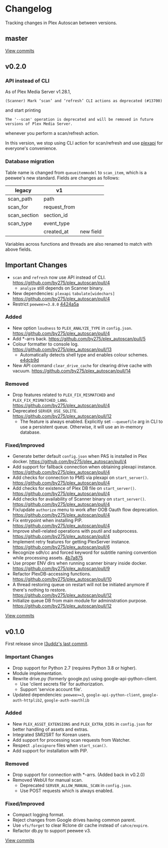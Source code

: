 # Changelog

Tracking changes in Plex Autoscan between versions.

## master

[View commits](https://github.com/by275/plex_autoscan/compare/v0.2.0...master)

## v0.2.0

### API instead of CLI

As of Plex Media Server v1.28.1,

```log
(Scanner) Mark ‘scan’ and ‘refresh’ CLI actions as deprecated (#13700)
```

and start printing

```log
The '--scan' operation is deprecated and will be removed in future versions of Plex Media Server.
```

whenever you perform a scan/refresh action.

In this version, we stop using CLI action for scan/refresh and use [plexapi](https://github.com/pkkid/python-plexapi) for everyone's convenience.

### Database migration

Table name is changed from `queueitemmodel` to `scan_item`, which is a peewee's new standard. Fields are changes as follows:

|legacy|v1||
|------|---|---|
|scan_path|path||
|scan_for|request_from||
|scan_section|section_id||
|scan_type|event_type||
||created_at|new field|

Variables across functions and threads are also renamed to match with above fields.

## Important Changes

* `scan` and `refresh` now use API instead of CLI. https://github.com/by275/plex_autoscan/pull/4
  * `analyze` still depends on Scanner binary.
* New dependencies: `plexapi` `tabulate[widechars]` https://github.com/by275/plex_autoscan/pull/4
* Restrict `peewee>=3.8.0` [4424a5a](https://github.com/by275/plex_autoscan/commit/4424a5aeb98b30c71ff2df49f762a921fe1905bd)

### Added

* New option `loudness` to `PLEX_ANALYZE_TYPE` in `config.json`. https://github.com/by275/plex_autoscan/pull/4
* Add *-arrs back. https://github.com/by275/plex_autoscan/pull/5
* Colour formatter to console log. https://github.com/by275/plex_autoscan/pull/13
  * Automatically detects shell type and enables colour schemes. [e4dcb9d](https://github.com/by275/plex_autoscan/commit/e4dcb9d7f0a5665a61716840c639e464a37b63b8)
* New API command `clear_drive_cache` for clearing drive cache with vacuum. https://github.com/by275/plex_autoscan/pull/14

### Removed

* Drop features related to `PLEX_FIX_MISMATCHED` and `PLEX_FIX_MISMATCHED_LANG`. https://github.com/by275/plex_autoscan/pull/4
* Deprecated `SERVER_USE_SQLITE`. https://github.com/by275/plex_autoscan/pull/12
  * The feature is always enabled. Explicitly set `--queuefile` arg in CLI to use a persistent queue. Otherwise, it will use an in-memory database.

### Fixed/Improved

* Generate better default `config.json` when PAS is installed in Plex docker. https://github.com/by275/plex_autoscan/pull/4
* Add support for fallback connection when obtaining plexapi instance. https://github.com/by275/plex_autoscan/pull/4
* Add checks for connection to PMS via plexapi on `start_server()`. https://github.com/by275/plex_autoscan/pull/4
* Add checks for existence of Plex DB file on `start_server()`. https://github.com/by275/plex_autoscan/pull/4
* Add checks for availability of Scanner binary on `start_server()`. https://github.com/by275/plex_autoscan/pull/4
* Fix/update `authorize` menu to work after OOB Oauth flow deprecation. https://github.com/by275/plex_autoscan/pull/4
* Fix entrypoint when installing PIP. https://github.com/by275/plex_autoscan/pull/4
* Improve shell-related operations with psutil and subprocess. https://github.com/by275/plex_autoscan/pull/4
* Implement retry features for getting PlexServer instance. https://github.com/by275/plex_autoscan/pull/6
* Recognize sdh/cc and forced keyword for subtitle naming convention while processing assets. [4b7a875](https://github.com/by275/plex_autoscan/commit/4b7a87505a63f0a3f5c12a832a668247f60e6028)
* Use proper ENV dirs when running scanner binary inside docker. https://github.com/by275/plex_autoscan/pull/9
* Refactor PlexDB-accessing functions. https://github.com/by275/plex_autoscan/pull/10
* A thread restoring queue on restart will not be initiated anymore if there's nothing to restore. https://github.com/by275/plex_autoscan/pull/12
* Initialize queue DB from main module for administration purpose. https://github.com/by275/plex_autoscan/pull/12

[View commits](https://github.com/by275/plex_autoscan/compare/v0.1.0...v0.2.0)

## v0.1.0

First release since [l3uddz's last commit](https://github.com/by275/plex_autoscan/tree/4e31fb19d81ca9d7ff0fc2f362f9accfff979bc4).

### Important Changes

* Drop support for Python 2.7 (requires Python 3.8 or higher).
* Module implementation.
* Rewrite drive.py (formerly google.py) using google-api-python-client.
  * Use 'client secrets file' for authorization.
  * Support 'service account file'.
* Updated dependencies: `peewee>=3`, `google-api-python-client`, `google-auth-httplib2`, `google-auth-oauthlib`

### Added

* New `PLEX_ASSET_EXTENSIONS` and `PLEX_EXTRA_DIRS` in `config.json` for better handling of assets and extras.
* Integrated SMI2SRT for Korean users.
* Add support for processing scan requests from Watcher.
* Respect `.plexignore` files when `start_scan()`.
* Add support for installation with PIP.

### Removed

* Drop support for connection with *-arrs. (Added back in v0.2.0)
* Removed WebUI for manual scan.
  * Deprecated `SERVER_ALLOW_MANUAL_SCAN` in `config.json`.
  * Use POST requests which is always enabled.

### Fixed/Improved

* Compact logging format.
* Reject changes from Google drives having common parent.
* Use `vfs/forget` to clear Rclone dir cache instead of `cahce/expire`.
* Refactor db.py to support peewee v3.

[View commits](https://github.com/by275/plex_autoscan/compare/4e31fb19d81ca9d7ff0fc2f362f9accfff979bc4...v0.1.0)

